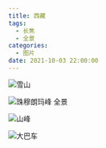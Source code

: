 ```yaml
---
title: 西藏
tags:
  - 长焦
  - 全景
categories:
  - 图片
date: 2021-10-03 22:00:00
---
```


![雪山](/cdn-cgi/imagedelivery/6T-behmofKYLsxlrK0l_MQ/d908677f-d2e1-43d1-d9bd-2cee9958e500/extra)

![珠穆朗玛峰 全景](/cdn-cgi/imagedelivery/6T-behmofKYLsxlrK0l_MQ/920a87be-7c67-4a63-34b6-0bdd556e6600/extra)

![山峰](/cdn-cgi/imagedelivery/6T-behmofKYLsxlrK0l_MQ/d5dda61e-ff72-4310-47c8-108894dda600/extra)

![大巴车](/cdn-cgi/imagedelivery/6T-behmofKYLsxlrK0l_MQ/546e98e8-ec69-4599-6e8c-946d04bdc200/extra)
